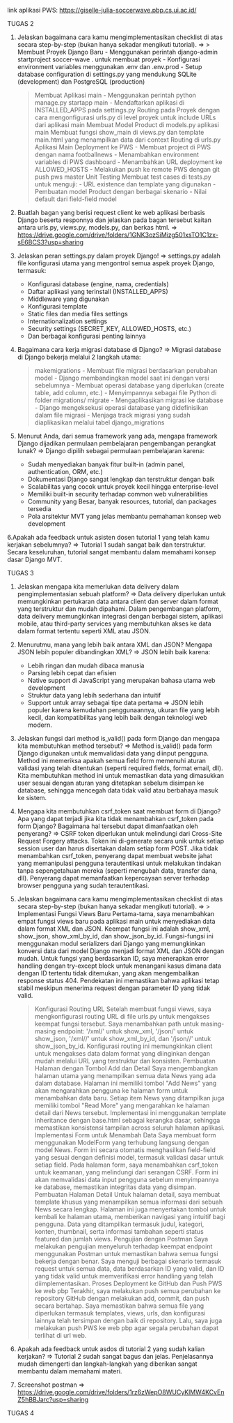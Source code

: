 link aplikasi PWS:
https://giselle-julia-soccerwave.pbp.cs.ui.ac.id/

TUGAS 2
1. Jelaskan bagaimana cara kamu mengimplementasikan checklist di atas secara step-by-step (bukan hanya sekadar mengikuti tutorial).
=> > Membuat Proyek Django Baru
        - Menggunakan perintah django-admin startproject soccer-wave . untuk membuat proyek
        - Konfigurasi environment variables menggunakan .env dan .env.prod
        - Setup database configuration di settings.py yang mendukung SQLite (development) dan PostgreSQL (production)
    > Membuat Aplikasi main
        - Menggunakan perintah python manage.py startapp main
        - Mendaftarkan aplikasi di INSTALLED_APPS pada settings.py
    > Routing pada Proyek dengan cara mengonfigurasi urls.py di level proyek untuk include URLs dari aplikasi main
    > Membuat Model Product di models.py aplikasi main
    > Membuat fungsi show_main di views.py dan template main.html yang menampilkan data dari context
    > Routing di urls.py Aplikasi Main
    > Deployment ke PWS
        - Membuat project di PWS dengan nama footballnews
        - Menambahkan environment variables di PWS dashboard
        - Menambahkan URL deployment ke ALLOWED_HOSTS
        - Melakukan push ke remote PWS dengan git push pws master
    > Unit Testing
        Membuat test cases di tests.py untuk menguji:
        - URL existence dan template yang digunakan
        - Pembuatan model Product dengan berbagai skenario
        - Nilai default dari field-field model

2. Buatlah bagan yang berisi request client ke web aplikasi berbasis Django beserta responnya dan jelaskan pada bagan tersebut kaitan antara urls.py, views.py, models.py, dan berkas html.
=> https://drive.google.com/drive/folders/1GNK3ozSiMizg501xsTO1C1zx-sE6BCS3?usp=sharing

3. Jelaskan peran settings.py dalam proyek Django!
=> settings.py adalah file konfigurasi utama yang mengontrol semua aspek proyek Django, termasuk:
    - Konfigurasi database (engine, nama, credentials)
    - Daftar aplikasi yang terinstall (INSTALLED_APPS)
    - Middleware yang digunakan
    - Konfigurasi template
    - Static files dan media files settings
    - Internationalization settings
    - Security settings (SECRET_KEY, ALLOWED_HOSTS, etc.)
    - Dan berbagai konfigurasi penting lainnya

4. Bagaimana cara kerja migrasi database di Django?
=> Migrasi database di Django bekerja melalui 2 langkah utama:
    > makemigrations 
        - Membuat file migrasi berdasarkan perubahan model
        - Django membandingkan model saat ini dengan versi sebelumnya
        - Membuat operasi database yang diperlukan (create table, add column, etc.)
        - Menyimpannya sebagai file Python di folder migrations/
    > migrate 
        - Mengaplikasikan migrasi ke database
        - Django mengeksekusi operasi database yang didefinisikan dalam file migrasi
        - Menjaga track migrasi yang sudah diaplikasikan melalui tabel django_migrations

5. Menurut Anda, dari semua framework yang ada, mengapa framework Django dijadikan permulaan pembelajaran pengembangan perangkat lunak?
=> Django dipilih sebagai permulaan pembelajaran karena:
    - Sudah menyediakan banyak fitur built-in (admin panel, authentication, ORM, etc.)
    - Dokumentasi Django sangat lengkap dan terstruktur dengan baik
    - Scalabilitas yang cocok untuk proyek kecil hingga enterprise-level
    - Memiliki built-in security terhadap common web vulnerabilities
    - Community yang Besar, banyak resources, tutorial, dan packages tersedia
    - Pola arsitektur MVT yang jelas membantu pemahaman konsep web development

6.Apakah ada feedback untuk asisten dosen tutorial 1 yang telah kamu kerjakan sebelumnya?
=> Tutorial 1 sudah sangat baik dan terstruktur. Secara keseluruhan, tutorial sangat membantu dalam memahami konsep dasar Django MVT.

TUGAS 3
1. Jelaskan mengapa kita memerlukan data delivery dalam pengimplementasian sebuah platform?
=> Data delivery diperlukan untuk memungkinkan pertukaran data antara client dan server dalam format yang terstruktur dan mudah dipahami. Dalam pengembangan platform, data delivery    memungkinkan integrasi dengan berbagai sistem, aplikasi mobile, atau third-party services yang membutuhkan akses ke data dalam format tertentu seperti XML atau JSON.

2. Menurutmu, mana yang lebih baik antara XML dan JSON? Mengapa JSON lebih populer dibandingkan XML?
=> JSON lebih baik karena:
    - Lebih ringan dan mudah dibaca manusia
    - Parsing lebih cepat dan efisien
    - Native support di JavaScript yang merupakan bahasa utama web development
    - Struktur data yang lebih sederhana dan intuitif
    - Support untuk array sebagai tipe data pertama
=> JSON lebih populer karena kemudahan penggunaannya, ukuran file yang lebih kecil, dan kompatibilitas yang lebih baik dengan teknologi web modern.

3. Jelaskan fungsi dari method is_valid() pada form Django dan mengapa kita membutuhkan method tersebut?
=> Method is_valid() pada form Django digunakan untuk memvalidasi data yang diinput pengguna. Method ini memeriksa apakah semua field form memenuhi aturan validasi yang telah ditentukan (seperti required fields, format email, dll). Kita membutuhkan method ini untuk memastikan data yang dimasukkan user sesuai dengan aturan yang ditetapkan sebelum disimpan ke database, sehingga mencegah data tidak valid atau berbahaya masuk ke sistem.

4. Mengapa kita membutuhkan csrf_token saat membuat form di Django? Apa yang dapat terjadi jika kita tidak menambahkan csrf_token pada form Django? Bagaimana hal tersebut dapat dimanfaatkan oleh penyerang?
=> CSRF token diperlukan untuk melindungi dari Cross-Site Request Forgery attacks. Token ini di-generate secara unik untuk setiap session user dan harus disertakan dalam setiap form POST. Jika tidak menambahkan csrf_token, penyerang dapat membuat website jahat yang memanipulasi pengguna terautentikasi untuk melakukan tindakan tanpa sepengetahuan mereka (seperti mengubah data, transfer dana, dll). Penyerang dapat memanfaatkan kepercayaan server terhadap browser pengguna yang sudah terautentikasi.

5. Jelaskan bagaimana cara kamu mengimplementasikan checklist di atas secara step-by-step (bukan hanya sekadar mengikuti tutorial).
=> > Implementasi Fungsi Views Baru
        Pertama-tama, saya menambahkan empat fungsi views baru pada aplikasi main untuk menyediakan data dalam format XML dan JSON. Keempat fungsi ini adalah show_xml, show_json, show_xml_by_id, dan show_json_by_id. Fungsi-fungsi ini menggunakan modul serializers dari Django yang memungkinkan konversi data dari model Django menjadi format XML dan JSON dengan mudah. Untuk fungsi yang berdasarkan ID, saya menerapkan error handling dengan try-except block untuk menangani kasus dimana data dengan ID tertentu tidak ditemukan, yang akan mengembalikan response status 404. Pendekatan ini memastikan bahwa aplikasi tetap stabil meskipun menerima request dengan parameter ID yang tidak valid.
    > Konfigurasi Routing URL
        Setelah membuat fungsi views, saya mengkonfigurasi routing URL di file urls.py untuk mengakses keempat fungsi tersebut. Saya menambahkan path untuk masing-masing endpoint: '/xml/' untuk show_xml, '/json/' untuk show_json, '/xml/<id>/' untuk show_xml_by_id, dan '/json/<id>/' untuk show_json_by_id. Konfigurasi routing ini memungkinkan client untuk mengakses data dalam format yang diinginkan dengan mudah melalui URL yang terstruktur dan konsisten.
    > Pembuatan Halaman dengan Tombol Add dan Detail
        Saya mengembangkan halaman utama yang menampilkan semua data News yang ada dalam database. Halaman ini memiliki tombol "Add News" yang akan mengarahkan pengguna ke halaman form untuk menambahkan data baru. Setiap item News yang ditampilkan juga memiliki tombol "Read More" yang mengarahkan ke halaman detail dari News tersebut. Implementasi ini menggunakan template inheritance dengan base.html sebagai kerangka dasar, sehingga memastikan konsistensi tampilan across seluruh halaman aplikasi.
    > Implementasi Form untuk Menambah Data
        Saya membuat form menggunakan ModelForm yang terhubung langsung dengan model News. Form ini secara otomatis menghasilkan field-field yang sesuai dengan definisi model, termasuk validasi dasar untuk setiap field. Pada halaman form, saya menambahkan csrf_token untuk keamanan, yang melindungi dari serangan CSRF. Form ini akan memvalidasi data input pengguna sebelum menyimpannya ke database, memastikan integritas data yang disimpan.
    > Pembuatan Halaman Detail
        Untuk halaman detail, saya membuat template khusus yang menampilkan semua informasi dari sebuah News secara lengkap. Halaman ini juga menyertakan tombol untuk kembali ke halaman utama, memberikan navigasi yang intuitif bagi pengguna. Data yang ditampilkan termasuk judul, kategori, konten, thumbnail, serta informasi tambahan seperti status featured dan jumlah views.
    > Pengujian dengan Postman
        Saya melakukan pengujian menyeluruh terhadap keempat endpoint menggunakan Postman untuk memastikan bahwa semua fungsi bekerja dengan benar. Saya menguji berbagai skenario termasuk request untuk semua data, data berdasarkan ID yang valid, dan ID yang tidak valid untuk memverifikasi error handling yang telah diimplementasikan.
    > Proses Deployment ke GitHub dan Push PWS ke web pbp
        Terakhir, saya melakukan push semua perubahan ke repository GitHub dengan melakukan add, commit, dan push secara bertahap. Saya memastikan bahwa semua file yang diperlukan termasuk templates, views, urls, dan konfigurasi lainnya telah tersimpan dengan baik di repository. Lalu, saya juga melakukan push PWS ke web pbp agar segala perubahan dapat terlihat di url web.

6. Apakah ada feedback untuk asdos di tutorial 2 yang sudah kalian kerjakan?
=> Tutorial 2 sudah sangat bagus dan jelas. Penjelasannya mudah dimengerti dan langkah-langkah yang diberikan sangat membantu dalam memahami materi.

7. Screenshot postman
=> https://drive.google.com/drive/folders/1rz6zWepO8WUCyKlMW4KCvEnZ5hBBJarc?usp=sharing

TUGAS 4

